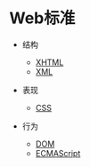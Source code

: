 # Web标准

+ 结构

	* [XHTML](http://www.w3school.com.cn/html/index.asp)
	* [XML](http://www.w3school.com.cn/x.asp)

+ 表现

	* [CSS](http://www.w3school.com.cn/css3/index.asp)

+ 行为

	* [DOM](http://www.w3school.com.cn/htmldom/index.asp)
	* [ECMAScript](http://www.w3school.com.cn/js/index.asp)
	
